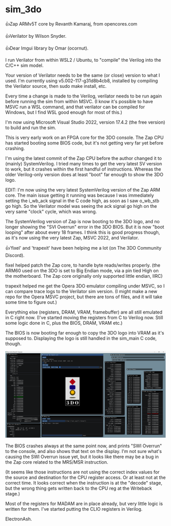 # sim_3do

:+1:Zap ARMv5T core by Revanth Kamaraj, from opencores.com

:+1:Verilator by Wilson Snyder.

:+1:Dear Imgui library by Omar (ocornut).


I run Verilator from within WSL2 / Ubuntu, to "compile" the Verilog into the C/C++ sim model.

Your version of Verilator needs to be the same (or close) version to what I used.
I'm currently using v5.002-117-g31d8b4cb8, installed by compiling the Verilator source, then sudo make install, etc.

Every time a change is made to the Verilog, verilator needs to be run again before running the sim from within MSVC.
(I know it's possible to have MSVC run a WSL command, and that verilator can be compiled for Windows, but I find WSL good enough for most of this.)

I'm now using Microsoft Visual Studio 2022, version 17.4.2 (the free version) to build and run the sim.


This is very early work on an FPGA core for the 3DO console.
The Zap CPU has started booting some BIOS code, but it's not getting very far yet before crashing.

I'm using the latest commit of the Zap CPU before the author changed it to (mainly) SystemVerilog.
I tried many times to get the very latest SV version to work, but it crashes within the first handful of instructions.
Whereas the older Verilog-only version does at least "boot" far enough to show the 3DO logo.

EDIT: I'm now using the very latest SystemVerilog version of the Zap ARM core.
The main issue getting it running was because I was immediately setting the i_wb_ack signal in the C code high, as soon as I saw o_wb_stb go high.
So the Verilator model was seeing the ack signal go high on the very same "clock" cycle, which was wrong.

The SystemVerilog version of Zap is now booting to the 3DO logo, and no longer showing the "SVI Overrun" error in the 3DO BIOS.
But it is now "boot looping" after about every 18 frames. I think this is good progress though, as it's now using the very latest Zap, MSVC 2022, and Verilator.


:+1:'fixel' and 'trapexit' have been helping me a lot (on The 3DO Community Discord).

fixel helped patch the Zap core, to handle byte reads/writes properly.
(the ARM60 used on the 3DO is set to Big Endian mode, via a pin tied High on the motherboard. The Zap core originally only supported little endian, IIRC)

trapexit helped me get the Opera 3DO emulator compiling under MSVC, so I can compare trace logs to the Verilator sim version.
(I might make a new repo for the Opera MSVC project, but there are tons of files, and it will take some time to figure out.)


Everything else (registers, DRAM, VRAM, framebuffer) are all still emulated in C right now.
(I've started moving the registers from C to Verilog now. Still some logic done in C, plus the BIOS, DRAM, VRAM etc.)

The BIOS is now booting far enough to copy the 3DO logo into VRAM as it's supposed to.
Displaying the logo is still handled in the sim_main C code, though.

![](png/3do_sim_logo.png)


The BIOS crashes always at the same point now, and prints "SWI Overrun" to the console, and also shows that text on the display.
I'm not sure what's causing the SWI Overrun issue yet, but it looks like there may be a bug in the Zap core related to the MRS/MSR instruction.

(It seems like those instructions are not using the correct index values for the source and destination for the CPU register access.
 Or at least not at the correct time. It looks correct when the instruction is at the "decode" stage, but the wrong thing gets written back to the CPU reg at the Writeback stage.)

Most of the registers for MADAM are in place already, but very little logic is written for them.
I've started putting the CLIO registers in Verilog.


ElectronAsh.
